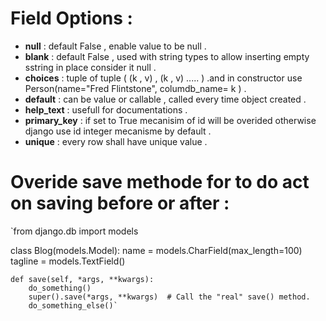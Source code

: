 # Field Options : 
- **null** : default False , enable value to be null . 
- **blank** : default False , used with string types to allow inserting empty sstring in place consider it null . 
- **choices** : tuple of tuple ( (k , v) , (k , v) ..... ) .and in constructor use Person(name="Fred Flintstone", columdb_name= k ) . 
- **default** : can be value or callable , called every time object created .
- **help_text** : usefull for documentations . 
- **primary_key** : if set to True mecanisim of id will be overided otherwise django use id integer mecanisme by default . 
- **unique** : every row shall have unique value .   


# Overide save methode for to do act on saving before or after  : 
`from django.db import models

class Blog(models.Model):
    name = models.CharField(max_length=100)
    tagline = models.TextField()

    def save(self, *args, **kwargs):
        do_something()
        super().save(*args, **kwargs)  # Call the "real" save() method.
        do_something_else()`

